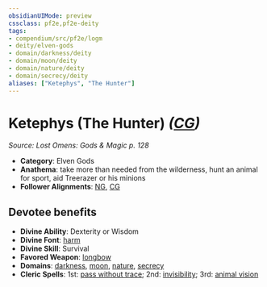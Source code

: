 ```yaml
---
obsidianUIMode: preview
cssclass: pf2e,pf2e-deity
tags:
- compendium/src/pf2e/logm
- deity/elven-gods
- domain/darkness/deity
- domain/moon/deity
- domain/nature/deity
- domain/secrecy/deity
aliases: ["Ketephys", "The Hunter"]
---
```

# Ketephys (The Hunter) *([CG](rules/traits/cg-b1.md "Chaotic Good Alignment Trait"))*  
*Source: Lost Omens: Gods & Magic p. 128*  

- **Category**: Elven Gods
- **Anathema**: take more than needed from the wilderness, hunt an animal for sport, aid Treerazer or his minions
- **Follower Alignments**: [NG](rules/traits/ng-b1.md "Neutral Good Alignment Trait"), [CG](rules/traits/cg-b1.md "Chaotic Good Alignment Trait")

## Devotee benefits

- **Divine Ability**: Dexterity or Wisdom
- **Divine Font**: [harm](compendium/spells/harm.md)
- **Divine Skill**: Survival
- **Favored Weapon**: [longbow](compendium/equipment/items/longbow.md)
- **Domains**: [darkness](compendium/setting/domains.md#Darkness), [moon](compendium/setting/domains.md#Moon), [nature](compendium/setting/domains.md#Nature), [secrecy](compendium/setting/domains.md#Secrecy)
- **Cleric Spells**: 1st: [pass without trace](compendium/spells/pass-without-trace.md); 2nd: [invisibility](compendium/spells/invisibility.md); 3rd: [animal vision](compendium/spells/animal-vision.md)